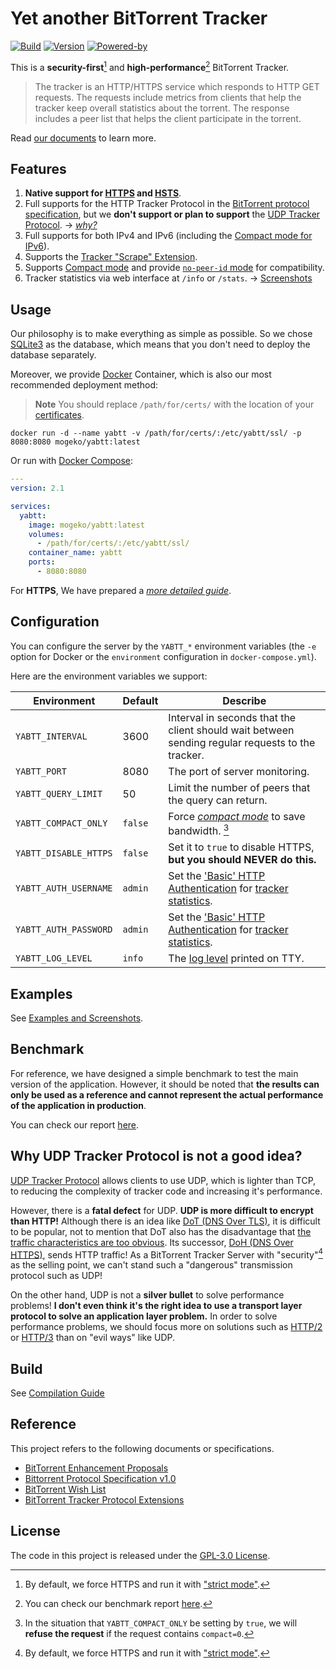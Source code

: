 # Yet another BitTorrent Tracker

[![Build](https://github.com/kubaryi/yabtt/actions/workflows/build.yml/badge.svg)](https://github.com/kubaryi/yabtt/actions/workflows/build.yml)
[![Version](https://img.shields.io/docker/v/mogeko/yabtt?label=Version&sort=semver)](https://github.com/kubaryi/yabtt/pkgs/container/yabtt)
[![Powered-by](https://img.shields.io/badge/Powered%20by-Elixir-%234B275F)](https://elixir-lang.org)

This is a **security-first**[^1] and **high-performance**[^2] BitTorrent Tracker.

> The tracker is an HTTP/HTTPS service which responds to HTTP GET requests. The requests include metrics from clients that help the tracker keep overall statistics about the torrent. The response includes a peer list that helps the client participate in the torrent.

Read [our documents][documents] to learn more.

## Features

1. **Native support for [HTTPS][https_wiki] and [HSTS][rfc6797]**.
2. Full supports for the HTTP Tracker Protocol in the [BitTorrent protocol specification][bep_0003], but we **don't support or plan to support** the [UDP Tracker Protocol][bep_0015]. -> [_why?_](#why-udp-tracker-protocol-is-not-a-good-idea)
3. Full supports for both IPv4 and IPv6 (including the [Compact mode for IPv6][bep_0007]).
4. Supports the [Tracker "Scrape" Extension][bep_0048].
5. Supports [Compact mode][bep_0023] and provide [`no-peer-id` mode][nopeerid] for compatibility.
6. Tracker statistics via web interface at `/info` or `/stats`. -> [Screenshots][router_info_screenshots]

## Usage

Our philosophy is to make everything as simple as possible. So we chose [SQLite3][sqlite] as the database, which means that you don't need to deploy the database separately.

Moreover, we provide [Docker][docker] Container, which is also our most recommended deployment method:

> **Note** You should replace `/path/for/certs/` with the location of your [certificates][https_certs].

```shell
docker run -d --name yabtt -v /path/for/certs/:/etc/yabtt/ssl/ -p 8080:8080 mogeko/yabtt:latest
```

Or run with [Docker Compose][docker_compose]:

```yml
---
version: 2.1

services:
  yabtt:
    image: mogeko/yabtt:latest
    volumes:
      - /path/for/certs/:/etc/yabtt/ssl/
    container_name: yabtt
    ports:
      - 8080:8080
```

For **HTTPS**, We have prepared a [_more detailed guide_][https_certs].

## Configuration

You can configure the server by the `YABTT_*` environment variables (the `-e` option for Docker or the `environment` configuration in `docker-compose.yml`).

Here are the environment variables we support:

| Environment           | Default | Describe                                                                                         |
| --------------------- | ------- | ------------------------------------------------------------------------------------------------ |
| `YABTT_INTERVAL`      | 3600    | Interval in seconds that the client should wait between sending regular requests to the tracker. |
| `YABTT_PORT`          | 8080    | The port of server monitoring.                                                                   |
| `YABTT_QUERY_LIMIT`   | 50      | Limit the number of peers that the query can return.                                             |
| `YABTT_COMPACT_ONLY`  | `false` | Force [_compact mode_][bep_0023] to save bandwidth. [^3]                                         |
| `YABTT_DISABLE_HTTPS` | `false` | Set it to `true` to disable HTTPS, **but you should NEVER do this.**                             |
| `YABTT_AUTH_USERNAME` | `admin` | Set the ['Basic' HTTP Authentication][rfc7617] for [tracker statistics](#features).              |
| `YABTT_AUTH_PASSWORD` | `admin` | Set the ['Basic' HTTP Authentication][rfc7617] for [tracker statistics](#features).              |
| `YABTT_LOG_LEVEL`     | `info`  | The [log level][log_level] printed on TTY.                                                       |

## Examples

See [Examples and Screenshots][examples].

## Benchmark

For reference, we have designed a simple benchmark to test the main version of the application. However, it should be noted that **the results can only be used as a reference and cannot represent the actual performance of the application in production**.

You can check our report [here][benchmark].

## Why UDP Tracker Protocol is not a good idea?

[UDP Tracker Protocol][bep_0015] allows clients to use UDP, which is lighter than TCP, to reducing the complexity of tracker code and increasing it's performance.

However, there is a **fatal defect** for UDP. **UDP is more difficult to encrypt than HTTP!** Although there is an idea like [DoT (DNS Over TLS)][rfc7858], it is difficult to be popular, not to mention that DoT also has the disadvantage that [the traffic characteristics are too obvious][limit_for_dot]. Its successor, [DoH (DNS Over HTTPS)][rfc8484], sends HTTP traffic! As a BitTorrent Tracker Server with "security"[^1] as the selling point, we can't stand such a "dangerous" transmission protocol such as UDP!

On the other hand, UDP is not a **silver bullet** to solve performance problems! **I don't even think it's the right idea to use a transport layer protocol to solve an application layer problem.** In order to solve performance problems, we should focus more on solutions such as [HTTP/2][rfc7540] or [HTTP/3][rfc9114] than on "evil ways" like UDP.

## Build

See [Compilation Guide][build_guide]

## Reference

This project refers to the following documents or specifications.

- [BitTorrent Enhancement Proposals](http://bittorrent.org/beps/bep_0000.html)
- [Bittorrent Protocol Specification v1.0](https://wiki.theory.org/BitTorrentSpecification)
- [BitTorrent Wish List](https://wiki.theory.org/BitTorrentWishList)
- [BitTorrent Tracker Protocol Extensions](https://wiki.theory.org/BitTorrentTrackerExtensions)

## License

The code in this project is released under the [GPL-3.0 License](./LICENSE).

<!-- links -->

[sqlite]: https://www.sqlite.org
[docker]: https://www.docker.com/resources/what-container
[docker_compose]: https://docs.docker.com/compose
[log_level]: https://hexdocs.pm/logger/Logger.html#module-levels
[https_wiki]: https://en.wikipedia.org/wiki/HTTPS
[limit_for_dot]: https://www.cloudflare.com/learning/dns/dns-over-tls
[nopeerid]: https://wiki.theory.org/BitTorrentTrackerExtensions

<!-- documents -->

[documents]: http://kubaryi.github.io/yabtt
[examples]: https://kubaryi.github.io/yabtt/examples-and-screenshots.html
[router_info_screenshots]: https://kubaryi.github.io/yabtt/examples-and-screenshots.html#call-info-or-stats
[limit_for_compact_mode]: https://kubaryi.github.io/yabtt/YaBTT.Query.Peers.html#query/2-mode
[https_certs]: ./guides/setup-https.md#set-up-https
[benchmark]: ./benchmark/README.md
[build_guide]: ./guides/compilation-guide.md

<!-- BitTorrent Enhancement Proposals -->

[bep_0003]: http://bittorrent.org/beps/bep_0003.html
[bep_0007]: http://bittorrent.org/beps/bep_0007.html
[bep_0015]: http://bittorrent.org/beps/bep_0015.html
[bep_0023]: http://bittorrent.org/beps/bep_0023.html
[bep_0048]: http://bittorrent.org/beps/bep_0048.html

<!-- Request for Comments -->

[rfc6797]: https://www.rfc-editor.org/rfc/rfc6797
[rfc7858]: https://www.rfc-editor.org/rfc/rfc7858
[rfc8484]: https://www.rfc-editor.org/rfc/rfc8484
[rfc7540]: https://www.rfc-editor.org/rfc/rfc7540
[rfc9114]: https://www.rfc-editor.org/rfc/rfc9114
[rfc7617]: https://www.rfc-editor.org/rfc/rfc7617

<!-- Comments -->

[^1]: By default, we force HTTPS and run it with ["strict mode"][rfc6797].
[^2]: You can check our benchmark report [here][benchmark].
[^3]: In the situation that `YABTT_COMPACT_ONLY` be setting by `true`, we will **refuse the request** if the request contains `compact=0`.
